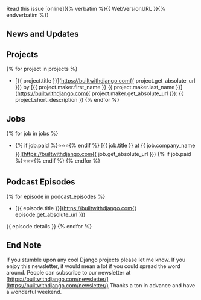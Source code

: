 Read this issue [online]({% verbatim %}{{ WebVersionURL }}{% endverbatim %})

## News and Updates


## Projects
{% for project in projects %}
  - [{{ project.title }}](https://builtwithdjango.com{{ project.get_absolute_url }})
  by [{{ project.maker.first_name }} {{ project.maker.last_name }}](https://builtwithdjango.com{{ project.maker.get_absolute_url }}):
  {{ project.short_description }}
{% endfor %}

## Jobs
{% for job in jobs %}
  - {% if job.paid %}⭐⭐⭐{% endif %}
  [{{ job.title }} at {{ job.company_name }}](https://builtwithdjango.com{{ job.get_absolute_url }})
  {% if job.paid %}⭐⭐⭐{% endif %}
{% endfor %}

## Podcast Episodes
{% for episode in podcast_episodes %}
  - [{{ episode.title }}](https://builtwithdjango.com{{ episode.get_absolute_url }})

  {{ episode.details }}
{% endfor %}

## End Note
If you stumble upon any cool Django projects please let me know.
If you enjoy this newsletter, it would mean a lot if you could spread the word around. People can subscribe to our newsletter at
[https://builtwithdjango.com/newsletter/](https://builtwithdjango.com/newsletter/)
Thanks a ton in advance and have a wonderful weekend.
